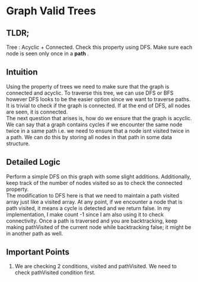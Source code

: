 # Graph Valid Trees

<h2>TLDR;</h2>
Tree : Acyclic + Connected. Check this property using DFS. Make sure each node is seen only once in a <b>path </b>.

<h2>Intuition</h2>
Using the property of trees we need to make sure that the graph is connected and acyclic. To traverse this tree, we can use DFS or BFS however DFS looks to be the easier option since we want to traverse paths. 
<br/>
It is trivial to check if the graph is connected. If at the end of DFS, all nodes are seen, it is connected.
<br/>
The next question that arises is, how do we ensure that the graph is acyclic. We can say that a graph contains cycles if we encounter the same node twice in a same path i.e. we need to ensure that a node isnt visited twice in a path. We can do this by storing all nodes in that path in some data structure.

<h2>Detailed Logic</h2>
Perform a simple DFS on this graph with some slight additions. Additionally, keep track of the number of nodes visited so as to check the connected property.
<br/> 
The modification to DFS here is that we need to maintain a path visited array just like a visited array. At any point, if we encounter a node that is path visited, it means a cycle is detected and we return false. In my implementation, I make count -1 since I am also using it to check connectivity. Once a path is traversed and you are backtracking, keep making pathVisited of the current node while backtracking false; it might be in another path as well.

<h2>Important Points</h2>
<ol>
<li>We are checking 2 conditions, visited and pathVisited. We need to check pathVisited condition first.</li>
</ol>
